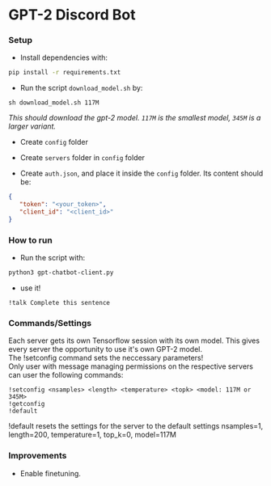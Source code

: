 # GPT-2 Discord Bot

### Setup

- Install dependencies with:

```bash
pip install -r requirements.txt
```

- Run the script `download_model.sh` by:
```
sh download_model.sh 117M
```
_This should download the gpt-2 model. `117M` is the smallest model, `345M` is a larger variant._

- Create `config` folder

- Create `servers` folder in `config` folder

- Create `auth.json`, and place it inside the `config` folder. Its content should be:

```json
{
   "token": "<your_token>",
   "client_id": "<client_id>"
}
```

### How to run

- Run the script with:

```bash
python3 gpt-chatbot-client.py
```

- use it!

```use
!talk Complete this sentence
```

### Commands/Settings
Each server gets its own Tensorflow session with its own model. This gives every server the opportunity to use it's own GPT-2 model.  
The !setconfig command sets the neccessary parameters!  
Only user with message managing permissions on the respective servers can user the following commands:
```conf_server
!setconfig <nsamples> <length> <temperature> <topk> <model: 117M or 345M>
!getconfig
!default
```
!default resets the settings for the server to the default settings nsamples=1, length=200, temperature=1, top_k=0, model=117M

### Improvements

- Enable finetuning.